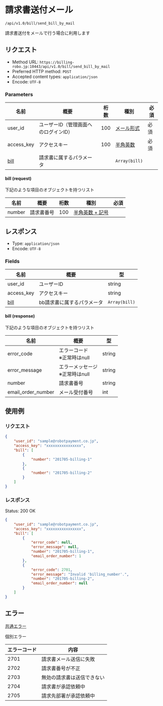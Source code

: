# 請求書送付メール

`/api/v1.0/bill/send_bill_by_mail`

請求書送付をメールで行う場合に利用します

## リクエスト
- Method URL: `https://billing-robo.jp:10443/api/v1.0/bill/send_bill_by_mail`
- Preferred HTTP method: `POST`
- Accepted content types: `application/json`
- Encode: `UTF-8`

### Parameters

| 名前                  | 概要                                 | 桁数 | 種別                              | 必須 |
| --------------------- | ------------------------------------ | ---- | --------------------------------- | ---- |
| user_id               | ユーザーID（管理画面へのログインID） | 100  | [メール形式](/README.md#種別注釈) | 必須 |
| access_key            | アクセスキー                         | 100  | [半角英数](/README.md#種別注釈)   | 必須 |
| [bill](#bill-request) | 請求書に属するパラメータ             |      | `Array(bill)`                     |      |

#### bill (request)

<!-- 要素が多くないものは detail, summaryタグを使わない (なくても見やすくため) -->
下記のような項目のオブジェクトを持つリスト

| 名前   | 概要       | 桁数 | 種別                                   | 必須 |
| ------ | ---------- | ---- | -------------------------------------- | ---- |
| number | 請求書番号 | 100  | [半角英数 + 記号](/README.md#種別注釈) |      |


## レスポンス

- Type: `application/json`
- Encode: `UTF-8`

### Fields

| 名前                   | 概要                       | 型            |
| ---------------------- | -------------------------- | ------------- |
| user_id                | ユーザーID                 | string        |
| access_key             | アクセスキー               | string        |
| [bill](#bill-response) | bb請求書に属するパラメータ | `Array(bill)` |

#### bill (response)

<!-- 要素が多くないものは detail, summaryタグを使わない (なくても見やすくため) -->
下記のような項目のオブジェクトを持つリスト

| 名前               | 概要                                | 型     |
| ------------------ | ----------------------------------- | ------ |
| error_code         | エラーコード <br> ※正常時はnull     | string |
| error_message      | エラーメッセージ <br> ※正常時はnull | string |
| number             | 請求書番号                          | string |
| email_order_number | メール受付番号                      | int    |


## 使用例

### リクエスト

```json
{
    "user_id": "sample@robotpayment.co.jp",
    "access_key": "xxxxxxxxxxxxxxxx",
    "bill": [
        {
            "number": "201705-billing-1"
        },
        {
            "number": "201705-billing-2"
        }
    ]
}
```

### レスポンス

Status: 200 OK

```json
{
    "user_id": "sample@robotpayment.co.jp",
    "access_key": "xxxxxxxxxxxxxxxx",
    "bill": [
        {
            "error_code": null,
            "error_message": null,
            "number": "201705-billing-1",
            "email_order_number": 1
        },
        {
            "error_code": 2701,
            "error_message": "Invalid 'billing_number'.",
            "number": "201705-billing-2",
            "email_order_number": null
        }
    ]
}
```

## エラー

[共通エラー](/README.md#共通エラー)

個別エラー

| エラーコード | 内容                       |
| ------------ | -------------------------- |
| 2701         | 請求書メール送信に失敗     |
| 2702         | 請求書番号が不正           |
| 2703         | 無効の請求書は送信できない |
| 2704         | 請求書が承認依頼中         |
| 2705         | 請求先部署が承認依頼中     |
